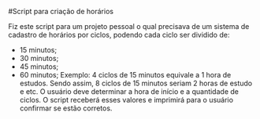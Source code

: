 #Script para criação de horários

Fiz este script para um projeto pessoal o qual precisava de um sistema de cadastro de horários por ciclos, podendo cada ciclo ser dividido de:
- 15 minutos;
- 30 minutos;
- 45 minutos;
- 60 minutos;
Exemplo: 4 ciclos de 15 minutos equivale a 1 hora de estudos. Sendo assim, 8 ciclos de 15 minutos seriam 2 horas de estudo e etc.
O usuário deve determinar a hora de início e a quantidade de ciclos. O script receberá esses valores e imprimirá para o usuário confirmar se estão corretos.
